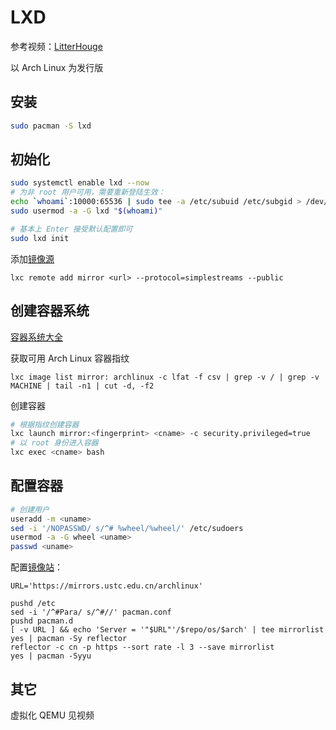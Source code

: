 # LXD

参考视频：[LitterHouge](https://www.bilibili.com/video/BV1DU4y1Q7nX)

以 Arch Linux 为发行版

## 安装

```bash
sudo pacman -S lxd
```

## 初始化

```bash
sudo systemctl enable lxd --now
# 为非 root 用户可用，需要重新登陆生效：
echo `whoami`:10000:65536 | sudo tee -a /etc/subuid /etc/subgid > /dev/null
sudo usermod -a -G lxd "$(whoami)"

# 基本上 Enter 接受默认配置即可
sudo lxd init
```

添加[镜像源](https://mirrorz.org/list/lxc-images)

    lxc remote add mirror <url> --protocol=simplestreams --public

## 创建容器系统

[容器系统大全](https://us.lxd.images.canonical.com/)

获取可用 Arch Linux 容器指纹

    lxc image list mirror: archlinux -c lfat -f csv | grep -v / | grep -v MACHINE | tail -n1 | cut -d, -f2

创建容器

```bash
# 根据指纹创建容器
lxc launch mirror:<fingerprint> <cname> -c security.privileged=true
# 以 root 身份进入容器
lxc exec <cname> bash
```

## 配置容器

```bash
# 创建用户
useradd -m <uname>
sed -i '/NOPASSWD/ s/^# %wheel/%wheel/' /etc/sudoers
usermod -a -G wheel <uname>
passwd <uname>
```

配置[镜像站](https://mirrorz.org/list/archlinux)：

```shell
URL='https://mirrors.ustc.edu.cn/archlinux'

pushd /etc
sed -i '/^#Para/ s/^#//' pacman.conf
pushd pacman.d
[ -v URL ] && echo 'Server = '"$URL"'/$repo/os/$arch' | tee mirrorlist
yes | pacman -Sy reflector
reflector -c cn -p https --sort rate -l 3 --save mirrorlist
yes | pacman -Syyu
```

## 其它

虚拟化 QEMU 见视频
